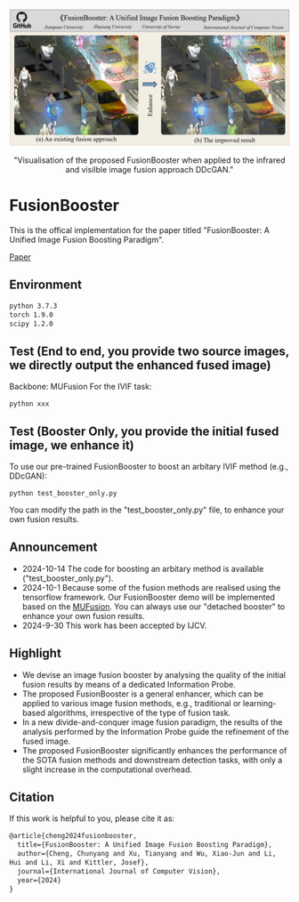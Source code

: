 <div align="center">
  <img src="Figs/Result_1.png" width="1000px" />
  <p>"Visualisation of the proposed FusionBooster when applied to the infrared and visilble image fusion approach DDcGAN."</p>
</div>

# FusionBooster
This is the offical implementation for the paper titled "FusionBooster: A Unified Image Fusion Boosting Paradigm".

[Paper](https://arxiv.org/abs/2305.05970)


## Environment
```
python 3.7.3
torch 1.9.0
scipy 1.2.0
```
## Test (End to end, you provide two source images, we directly output the enhanced fused image)
Backbone: MUFusion
For the IVIF task:
```
python xxx
```

## Test (Booster Only, you provide the initial fused image, we enhance it)
To use our pre-trained FusionBooster to boost an arbitary IVIF method (e.g., DDcGAN):

```
python test_booster_only.py
```

You can modify the path in the "test_booster_only.py" file, to enhance your own fusion results. 

## Announcement
- 2024-10-14 The code for boosting an arbitary method is available ("test_booster_only.py").
- 2024-10-1 Because some of the fusion methods are realised using the tensorflow framework. Our FusionBooster demo will be implemented based on the [MUFusion](https://github.com/AWCXV/MUFusion). You can always use our "detached booster" to enhance your own fusion results. 
- 2024-9-30 This work has been accepted by IJCV.

## Highlight
- We devise an image fusion booster by analysing the quality of the initial fusion results by means of a dedicated Information Probe.
- The proposed FusionBooster is a general enhancer, which can be applied to various image fusion methods, e.g., traditional or learning-based algorithms, irrespective of the type of fusion task.
- In a new divide-and-conquer image fusion paradigm, the results of the analysis performed by the Information Probe guide the refinement of the fused image.
- The proposed FusionBooster significantly enhances the performance of the SOTA fusion methods and downstream detection tasks, with only a slight increase in the computational overhead.

## Citation
If this work is helpful to you, please cite it as:
```
@article{cheng2024fusionbooster,
  title={FusionBooster: A Unified Image Fusion Boosting Paradigm},
  author={Cheng, Chunyang and Xu, Tianyang and Wu, Xiao-Jun and Li, Hui and Li, Xi and Kittler, Josef},
  journal={International Journal of Computer Vision},
  year={2024}
}
```

